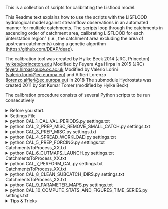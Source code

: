 This is a collection of scripts for calibrating the Lisflood model.

This Readme text explains how to use the scripts with the LISFLOOD hydrological model against streamflow observations in an automated manner for multiple catchments. The scripts loop through the catchments in ascending order of catchment area, calibrating LISFLOOD for each \interstation region" (i.e., the catchment area excluding the area of upstream catchments) using a genetic algorithm (https://github.com/DEAP/deap).  

The calibration tool was created by Hylke Beck 2014 (JRC, Princeton) hylkeb@princeton.edu 
Modified by Feyera Aga Hirpa in 2015 (JRC) feyera.hirpa@ouce.ox.ac.uk 
Modified by Valerio Lorini (valerio.lorini@ec.europa.eu) and Alfieri Lorenzo (lorenzo.alfieri@ec.europa.eu) in 2018
The submodule Hydrostats was created 2011 by Sat Kumar Tomer (modified by Hylke Beck) 

The calibration procedure consists of several Python scripts to be run consecutively   
<details><summary>Before you start.</summary>

Software required
- pcraster > 0.41 http://pcraster.geo.uu.nl/
- Python 2.7
- postscript (for figures, you can avoid it though) 

Python packages
- netCDF4  https://pypi.org/project/netCDF4/
- pcraster http://pcraster.geo.uu.nl/
- pandas  (pip install ...)
- numpy (pip install ...)
- matplotlib (pip install ...)
- deap (https://deap.readthedocs.io/en/master/installation.html)

You MUST run them in the correct order because they're outcomes depend on each other.

Order:
- CAL_1_CAL_VAL_PERIODS
- CAL_2_PREP_MISC_REMOVE_SMALL_CATCH
- CAL_3_PREP_MISC
- CAL_4_SPREAD_WORKLOAD
- CAL_5_PREP_FORCING
- CAL_6_CUTMAPS_LAUNCH (that then runs CAL_6_CUT_MAPS)
- CAL_7_PERFORM_CAL
- CAL_8_CLEAN_SUBCATCH_DIRS
- CAL_9_PARAMETER_MAPS
- CAL_10_COMPUTE_STATS_AND_FIGURES_TIME_SERIES

### N.B. Run the scripts from the folder Root using absolute path , else if your write only relative path the job will not work when submitted to the queue.

this ... is OK  
python /PATH_TO_CALIBRATION_SCRIPTS/CAL_5_PERFORM_CAL.py   /PATH_TO_CALIBRATION_SCRIPTS/settings_calibration.txt   /PATH_TO_CALIBRATION_SCRIPTS/CatchmentsToProcess_01.txt 

this in NOT OK  
python  ./CAL_8_COMPUTE_STATS_AND_FIGURES_TIME_SERIES.py ./settings_reforecasts_9616_testColombia.txt ./CatchmentsToProcess_01.txt  
</details>

<details><summary>Settings File</summary>  

**Root** = /PATH_TO_YOUR_CALIBRATION/  
**ForcingStart** = 1/1/1986 00:00  /* Starting of Meteo Forcings Precipitation Evapotranspiration TAvg  
**ForcingEnd** = 31/12/2017 00:00  /* Ending of Meteo Forcings Precipitation Evapotranspiration TAvg  
**SubsetMeteoData** = 0 
**WarmupDays** = 366  /* Number of days for the Warmup period of the Model  
**MinQlength** = 4 /* Catchments with streamflow records shorter than the number of years specifed by MinQlength in settings.txt will not be processed 
**No_of_calibration_lists** = 21 /* Number of lists of catchments to porcess in parallel. i.e. If one agrees 10 nodes for running the calibration, a maximum of 10 (or less depending on direct links between subcatchments) lists will be generated with the name CatchmentsToProcess_XX.txt and 10 will be the maximum number of jobs submitted at the same time.  
**MaxPercArea**=0.1  

[CSV]  
**Qgis** = /FLOODS/lisflood/CalibrationTest/Qgis_worldOutlet_Calib20180810_AllUps_w_Scores.csv /* File containing metadata of Stations available with observation  
**Qtss** = /FLOODS/lisflood/CalibrationTest/Qts_World_2018_08.csv /* Observed data   

[Path]  
**Temp** = %(Root)s/temp  
**Result** = %(Root)s/result  
**Templates** = %(Root)s/templates       
**SubCatchmentPath** = %(Root)s/catchments  
**ParamRanges** = %(Root)s/ParamRanges_LISFLOOD.csv   /* Values range for parameters to calibrate   
**CatchmentDataPath** = /FLOODS/lisflood/CalibrationTest/static_data  /* static maps for lisflood model (landuse wateruse area ldd etc)  
**MeteoData** = /FLOODS/glofas/meteo/ERA5/ /* path to netcdf forcing data  
**PCRHOME** = /ADAPTATION/usr/anaconda2/bin/ /* path to pcraster binaries  
**PYTHONCMD** = /ADAPTATION/usr/anaconda2/bin/python /* path to python executable  (in case of several versions)  

[Templates]  
**LISFLOODSettings** = %(Root)s/templates/settings_LF.xml /* Settings for Lisflood Model see documentation on Lisflood Repo  
**RunLISFLOOD** = %(Root)s/templates/runLF_linux_cut.sh  /* Script for launching PreRun and Run for every parameters combination during genetic algorithm runs   

[DEAP]   /* for socumentation refers to link provided above)  
**use_multiprocessing** = 1 /* Flag for using multiprocessing, meaning running several lisflood runs on several cores (each using 1 core)  
**ngen** = 16 /* number of MAX generation to run  
**mu** = 16  /* initial population  
**lambda_** = 32 /* size of generation of offsprings  

</details>


<details><summary>python CAL_1_CAL_VAL_PERIODS.py settings.txt</summary>
The 1rst script reads the settings  (settings.txt in this case) and the Qgis and Qtss specifed in settings.txt. Computes calibration and validation periods based on the available streamflow data. Catchments with streamflow records shorter than the number of years specifed by MinQlength in settings.txt will not be processed. If the record length is twice MinQlength, the available streamflow record is split into equally long validation and calibration parts. If the record length is less than twice MinQlength, MinQlength is used for calibration and the remaining part for validation. In all cases, the first part of the record is used for validation and the second part for calibration. If necessary, the calibration and validation periods can be changed manually by editing Qgis2.csv. However, be sure to use the correct
date format (DD/MM/YYYY).
</details>

<details><summary>python CAL_2_PREP_MISC_REMOVE_SMALL_CATCH.py settings.txt</summary>
This script reads the settings file (settings.txt in this case) and subsequently the Qgis and Qtss files specified in settings.txt. Stations from the Qgis list are first associated to the corresponding model river network, to identify the upstream/downstream relation among stations lying in the same river basin. 
  Then, if the parameter MaxPercArea is set to a number larger than 0, the script eliminates from the calibration list all stations lying within MaxPercArea times the upstream area of each river station. If MaxPercArea=0.1 (default value), all river stations with upstream area up to 10% larger than that of the upstream station will be removed. For example, if 5 stations are available along the same river, with upstream area respectively of A1=100, A2=104, A3=107, A4=111, A5=118 km^2, the script will remove the 2nd, 3rd and the 5th station, leaving the 1st and the 4th in the calibration list. The idea behind this is to avoid calibrating clusters of stations, where the downstream ones bring little benefit and often assumes anomaluos calibrated parameter values, as they are heavily affected by the simulated inflow of the upstream station. 
</details>

<details><summary>python CAL_3_PREP_MISC.py settings.txt</summary>
The second script reads the settings file (settings.txt in this case) and subsequently the Qgis and Qtss files specified in settings.txt. Computes maps with station locations (outlet.map), interstation regions (interstation regions.map),sampling frequency (sampling frequency.map), and in ow locations (inlets.map).  
In addition, generates a CSV file with direct station linkages (direct links.csv), and a CSV file listing the catchment area (in number of pixels) and the numeric portion of the catchment identifier (Qgis2.csv).  
</details>


<details><summary>python CAL_4_SPREAD_WORKLOAD.py settings.txt</summary>  
This script subdivides the modeling domain to allow running the calibration in parallel. Considered the time needed for running the calibration, we opted for spreading the total amount of catchments on multiple lists that can be used to spread the run of the calibration over several medium (PCs , nodes on grid engine, single PC). 
  
Each list is independent from the others, this let you decide where to run each list. In our case we 
  datetime.datetime.strptime(row['Cal_Start'],"%d/%m/%Y %H:%M")
        f=open(Root+'/runLF.sh','w')
        print 'open'
        cmd = python_cmd+' '+Root+'/cal_single_objfun.py '+sys.argv[1]+' '+str(index)
        f.write("#!/bin/sh \n")
        f.write(cmd)
        f.close()
        cmd="qsub -l nodes=1:ppn=32 -q high -N LF_calib "+Root+"/runLF.sh"
        
        timerqsub = 0
        
        while not int(subprocess.Popen('qstat | grep LF_calib | wc -l',shell=True,stdout=subprocess.PIPE).stdout.read()) < int(nmax) and timerqsub<=72000:
            time.sleep(1)
            timerqsub+=1
        
        if timerqsub>72000:
            print '20 hrs waiting for job submission, something's wrong')
            raise Exception('too much time')
        
        print ">> Calling \""+cmd+"\""
        os.system(cmd)
  
</details>

<details><summary>python CAL_5_PREP_FORCING.py settings.txt CatchmentsToProcess_XX.txt</summary>  
This script should be run on each PC, so the entire directory should be copied to each PC. The script reads the settings file (settings.txt in this case) and the Qgis2.csv file that was generated by the previous script. Loops through the stations in CatchmentsToProcess X.txt, makes directories for each station, and produces mask and station maps subsetted to the interstation regions of the respective catchments.  
</details>

<details><summary>python CAL_6_CUTMAPS_LAUNCH.py settings.txt CatchmentsToProcess_XX.txt</summary>  
This script should be run on each PC, so the entire directory should be copied to each PC. The script reads the settings file (settings.txt in this case) and the Qgis2.csv file that was generated by the previous script. Loops through the stations in CatchmentsToProcess X.txt, makes directories for each station, and produces mask and station maps subsetted to the interstation regions of the respective catchments.  
</details>


<details><summary>python CAL_7_PERFORM_CAL.py settings.txt CatchmentsToProcess_XX.txt</summary>  
This script should be run on each PC. It reads the settings file (settings.txt in this case), the direct links.csv and Qgis2.csv files, and the Qtss file specified in settings.txt. Loops through the stations listed in CatchmentsToProcess X.txt (in ascending order of catchment area), creates an inflow.tss file if there are directly linked upstream stations, and runs the script cal single objfun.py settings.txt x" (use if there is a single objective function) or cal multiple objfun.py settings.txt x" (use if there are multiple objective functions), where x denotes the numeric portion of the station identifier as listed in Qgis2.csv.  
The **cal_single_objfun.py**  script performs the calibration for each station using the Non-dominated Sorting Genetic Algorithm-II (NSGA-II) multi-objective genetic algorithm (Deb et al., 2002). Any objective function can be used by modifying the scripts. The LISFLOOD runs are distributed to the available cores if use multiprocessing is set to one in the settings.txt file. Outputs for each catchment are CSV files with objective function scores of each LISFLOOD run (runs log.csv), objective function statistics for the Pareto optimal solutions of each generation (front history.csv), final Pareto optimal solutions and corresponding model parameter values (pareto front.csv), and streamflow time series of the \best" run (streamflow simulated best.csv and streamflow simulated best.tss).
</details>  

<details><summary>python CAL_8_CLEAN_SUBCATCH_DIRS.py settings.txt CatchmentsToProcess_XX.txt</summary>  
This script should be run on each PC. Reads the settings file (settings.txt in this case), loops through the catchments, and deletes unnecessary files created with each run (e.g., prerun and run XML files and lzavin maps). After this script the files from each PC should be copied to a single PC on which you run the following scripts.
</details>

<details><summary>python CAL_9_PARAMETER_MAPS.py settings.txt</summary>  
This script reads the settings file (settings.txt in this case) and produces, for each parameter, a map with the calibrated parameter values assigned to the corresponding interstation regions. Ungauged regions are assigned the default parameter values taken from the CSV file specified in the settings file.
</details>

<details><summary>python CAL_10_COMPUTE_STATS_AND_FIGURES_TIME_SERIES.py settings.txt</summary>  
Reads the settings file (settings.txt in this case) and loops through the catchments to create figures of the calibration and validation results. 
</details>

<details><summary>Tips & Tricks</summary>  
To ensure that LISFLOOD runs as fast as possible, check that the meteorological forcing NetCDF fles use chunking, are uncompressed, and do not have time as an unlimited dimension. You can check this by opening the files using Panoply (http://www.giss.nasa.gov/tools/panoply/). In addition, the forcing data should be stored on the local disk instead of over the network.  
</details>
